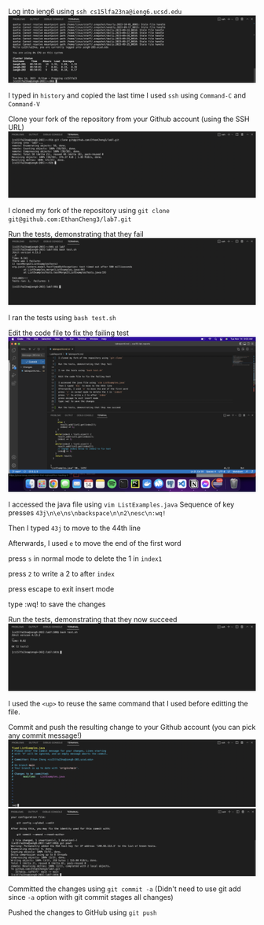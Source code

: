 Log into ieng6 using `ssh cs15lfa23na@ieng6.ucsd.edu`
![Image](sshieng6.png)

I typed in `history` and copied the last time I used `ssh` using `Command-C` and `Command-V`

Clone your fork of the repository from your Github account (using the SSH URL)
![Image](gitclone.png)

I cloned my fork of the repository using `git clone git@github.com:EthanCheng3/lab7.git`

Run the tests, demonstrating that they fail
![Image](bash1.png)

I ran the tests using `bash test.sh`

Edit the code file to fix the failing test
![Image](vim.png)


I accessed the java file using `vim ListExamples.java`
Sequence of key presses
`43j\n\e\ns\nbackspace\n\n2\nesc\n:wq!`

Then I typed `43j` to move to the 44th line

Afterwards, I used `e` to move the end of the first word

press `s` in normal mode to delete the 1 in `index1`

press `2` to write a 2 to after `index`

press escape to exit insert mode

type :wq! to save the changes

Run the tests, demonstrating that they now succeed
![Image](bash2.png)

I used the `<up>` to reuse the same command that I used before editting the file.

Commit and push the resulting change to your Github account (you can pick any commit message!)
![Image](gitcommit.png)
![Image](gitpush.png)

Committed the changes using `git commit -a` (Didn't need to use git add since `-a` option with git commit stages all changes)

Pushed the changes to GitHub using `git push`